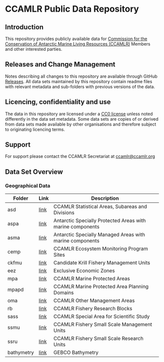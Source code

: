 # CCAMLR Public Data Repository

## Introduction

This repository provides publicly available data for [Commission for the Conservation of Antarctic Marine Living Resources (CCAMLR)](https://www.ccamlr.org) Members and other interested parties.

## Releases and Change Management

Notes describing all changes to this repository are available through GitHub [Releases](https://github.com/ccamlr/data/releases). All data sets maintained by this repository contain readme files with relevant metadata and sub-folders with previous versions of the data.

## Licencing, confidentiality and use

The data in this repository are licensed under a [CC0 license](/LICENSE.md) unless noted differently in the data set metadata. Some data sets are copies of or derived from data sets made available by other organisations and therefore subject to originating licencing terms.

## Support

For support please contact the CCAMLR Secretariat at [ccamlr\@ccamlr.org](ccamlr@ccamlr.org)

## Data Set Overview

### Geographical Data

| Folder     | Link                                  | Description                                                |
|------------|---------------------------------------|------------------------------------------------------------|
| asd        | [link](/geographical_data/asd)        | CCAMLR Statistical Areas, Subareas and Divisions           |
| aspa       | [link](/geographical_data/aspa)       | Antarctic Specially Protected Areas with marine components |
| asma       | [link](/geographical_data/asma)       | Antarctic Specially Managed Areas with marine components   |
| cemp       | [link](/geographical_data/cemp)       | CCAMLR Ecosystem Monitoring Program Sites                  |
| ckfmu      | [link](/geographical_data/ckfmu)      | Candidate Krill Fishery Management Units                   |
| eez        | [link](/geographical_data/eez)        | Exclusive Economic Zones                                   |
| mpa        | [link](/geographical_data/mpa)        | CCAMLR Marine Protected Areas                              |
| mpapd      | [link](/geographical_data/mpapd)      | CCAMLR Marine Protected Area Planning Domains              |
| oma        | [link](/geographical_data/oma)        | CCAMLR Other Management Areas                              |
| rb         | [link](/geographical_data/rb)         | CCAMLR Fishery Research Blocks                             |
| sass       | [link](/geographical_data/sass)       | CCAMLR Special Area for Scientific Study                   |
| ssmu       | [link](/geographical_data/ssmu)       | CCAMLR Fishery Small Scale Management Units                |
| ssru       | [link](/geographical_data/ssru)       | CCAMLR Fishery Small Scale Research Units                  |
| bathymetry | [link](/geographical_data/bathymetry) | GEBCO Bathymetry                                           |
